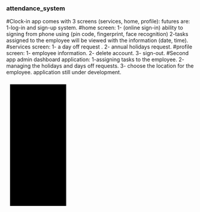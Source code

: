 ### attendance_system<br>
#Clock-in app comes with 3 screens (services, home, profile): futures are:
1-log-in and sign-up system.
#home screen:
1- (online sign-in) ability to signing from phone using (pin code, fingerprint, face recognition)
2-tasks assigned to the employee will be viewed with the information (date, time).
#services screen:
1- a day off request .
2- annual holidays request.
#profile screen:
1- employee information.
2- delete account.
3- sign-out.
#Second app admin dashboard application:
1-assigning tasks to the employee.
2- managing the holidays and days off requests.
3- choose the location for the employee. application still under development.

<img src="/clockint1.gif" align="left"
width="150"
hspace="10" vspace="10">
